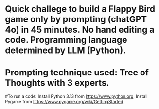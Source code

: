 # Quick challege to build a Flappy Bird game only by prompting (chatGPT 4o) in 45 minutes. No hand editing a code. Programming language determined by LLM (Python).
# Prompting technique used: Tree of Thoughts with 3 experts.
#To run a code:
Install Python 3.13 from https://www.python.org,
Install Pygame from https://www.pygame.org/wiki/GettingStarted
